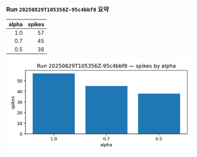 ### Run `20250829T105356Z-95c4bbf8` 요약

| alpha | spikes |
|---:|---:|
| 1.0 | 57 |
| 0.7 | 45 |
| 0.5 | 38 |

![spikes_bar](figures/runs/20250829T105356Z-95c4bbf8/spikes_bar.png)